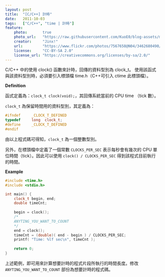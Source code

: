 ```yaml
---
layout: post
title:  "[C/C++] 計時"
date:   2011-10-03
tags:   ["C/C++", "time | 計時"]
feature:
    photo:       true
    photo_url:   "https://raw.githubusercontent.com/KuoE0/blog-assets/master/feature-photos/2011-10-03-c-cplusplus-timing.jpg"
    creator:     "Jinx!"
    url:         "https://www.flickr.com/photos/7567658@N04/3462680490/"
    license:     "CC-BY-SA 2.0"
    license_url: "https://creativecommons.org/licenses/by-sa/2.0/"
---
```


C/C++ 中的使用 clock() 函數來計時，回傳的資料型別為 clock_t。
使用該函式與該資料型別時，必須要引入標頭檔 time.h（C++可引入 ctime 此標頭檔）。

**Definition**

函式定義為：`clock_t clock(void);`，其回傳系統當前的 CPU time （tick 數）。

`clock_t` 為保留時間用的資料型別，其定義為：

```c++
#ifndef     _CLOCK_T_DEFINED
typedef     long  clock_t;
#define     _CLOCK_T_DEFINED
#endif
```

由以上程式碼可得知，`clock_t` 為一個整數型別。

另外，在標頭檔中定義了一個常數 `CLOCKS_PER_SEC` 表示每秒會有幾次的 CPU 單位時間（tick）。因此可以使用 `clock() / CLOCKS_PER_SEC` 得到該程式目前執行的時間。

**Example**

```c++
#include <time.h>
#include <stdio.h>

int main() {
    clock_t begin, end;
    double timeCnt;
    
    begin = clock();
    /*
    ANYTING_YOU_WANT_TO_COUNT
    */
    end = clock();
    timeCnt = (double)( end - begin ) / CLOCKS_PER_SEC;
    printf( "Time: %lf sec\n", timeCnt );
    
    return 0;
}
```

上述範例，即可用來計算想要計時的程式片段所執行的時間長度。修改 `ANYTING_YOU_WANT_TO_COUNT` 部份為想要計時的程式碼。
